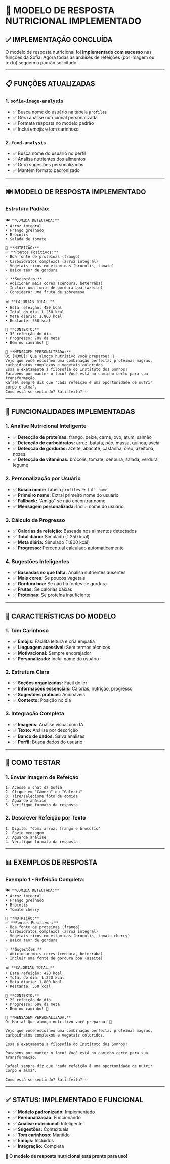 # 🎯 MODELO DE RESPOSTA NUTRICIONAL IMPLEMENTADO

## ✅ **IMPLEMENTAÇÃO CONCLUÍDA**

O modelo de resposta nutricional foi **implementado com sucesso** nas funções da Sofia. Agora todas as análises de refeições (por imagem ou texto) seguem o padrão solicitado.

---

## 📋 **FUNÇÕES ATUALIZADAS**

### **1. `sofia-image-analysis`**
- ✅ Busca nome do usuário na tabela `profiles`
- ✅ Gera análise nutricional personalizada
- ✅ Formata resposta no modelo padrão
- ✅ Inclui emojis e tom carinhoso

### **2. `food-analysis`**
- ✅ Busca nome do usuário no perfil
- ✅ Analisa nutrientes dos alimentos
- ✅ Gera sugestões personalizadas
- ✅ Mantém formato padronizado

---

## 🍽️ **MODELO DE RESPOSTA IMPLEMENTADO**

### **Estrutura Padrão:**
```
🍽️ **COMIDA DETECTADA:**
• Arroz integral
• Frango grelhado  
• Brócolis
• Salada de tomate

🥦 **NUTRIÇÃO:**
✅ **Pontos Positivos:**
- Boa fonte de proteínas (frango)
- Carboidratos complexos (arroz integral)
- Vegetais ricos em vitaminas (brócolis, tomate)
- Baixo teor de gordura

💡 **Sugestões:**
- Adicionar mais cores (cenoura, beterraba)
- Incluir uma fonte de gordura boa (azeite)
- Considerar uma fruta de sobremesa

📊 **CALORIAS TOTAL:**
• Esta refeição: 450 kcal
• Total do dia: 1.250 kcal
• Meta diária: 1.800 kcal
• Restante: 550 kcal

📆 **CONTEXTO:**
• 3ª refeição do dia
• Progresso: 70% da meta
• Bem no caminho! 💪

💬 **MENSAGEM PERSONALIZADA:**
Oi [NOME]! Que almoço nutritivo você preparou! 🌟  
Vejo que você escolheu uma combinação perfeita: proteínas magras, carboidratos complexos e vegetais coloridos.  
Essa é exatamente a filosofia do Instituto dos Sonhos!  
Parabéns por manter o foco! Você está no caminho certo para sua transformação.  
Rafael sempre diz que 'cada refeição é uma oportunidade de nutrir corpo e alma'.  
Como está se sentindo? Satisfeita? ✨
```

---

## 🔧 **FUNCIONALIDADES IMPLEMENTADAS**

### **1. Análise Nutricional Inteligente**
- ✅ **Detecção de proteínas:** frango, peixe, carne, ovo, atum, salmão
- ✅ **Detecção de carboidratos:** arroz, batata, pão, massa, quinoa, aveia
- ✅ **Detecção de gorduras:** azeite, abacate, castanha, óleo, azeitona, nozes
- ✅ **Detecção de vitaminas:** brócolis, tomate, cenoura, salada, verdura, legume

### **2. Personalização por Usuário**
- ✅ **Busca nome:** Tabela `profiles` → `full_name`
- ✅ **Primeiro nome:** Extrai primeiro nome do usuário
- ✅ **Fallback:** "Amigo" se não encontrar nome
- ✅ **Mensagem personalizada:** Inclui nome do usuário

### **3. Cálculo de Progresso**
- ✅ **Calorias da refeição:** Baseada nos alimentos detectados
- ✅ **Total diário:** Simulado (1.250 kcal)
- ✅ **Meta diária:** Simulado (1.800 kcal)
- ✅ **Progresso:** Percentual calculado automaticamente

### **4. Sugestões Inteligentes**
- ✅ **Baseadas no que falta:** Analisa nutrientes ausentes
- ✅ **Mais cores:** Se poucos vegetais
- ✅ **Gordura boa:** Se não há fontes de gordura
- ✅ **Frutas:** Se calorias baixas
- ✅ **Proteínas:** Se proteína insuficiente

---

## 🎨 **CARACTERÍSTICAS DO MODELO**

### **1. Tom Carinhoso**
- ✅ **Emojis:** Facilita leitura e cria empatia
- ✅ **Linguagem acessível:** Sem termos técnicos
- ✅ **Motivacional:** Sempre encorajador
- ✅ **Personalizado:** Inclui nome do usuário

### **2. Estrutura Clara**
- ✅ **Seções organizadas:** Fácil de ler
- ✅ **Informações essenciais:** Calorias, nutrição, progresso
- ✅ **Sugestões práticas:** Acionáveis
- ✅ **Contexto:** Posição no dia

### **3. Integração Completa**
- ✅ **Imagens:** Análise visual com IA
- ✅ **Texto:** Análise por descrição
- ✅ **Banco de dados:** Salva análises
- ✅ **Perfil:** Busca dados do usuário

---

## 🚀 **COMO TESTAR**

### **1. Enviar Imagem de Refeição**
```
1. Acesse o chat da Sofia
2. Clique em "Câmera" ou "Galeria"
3. Tire/selecione foto de comida
4. Aguarde análise
5. Verifique formato da resposta
```

### **2. Descrever Refeição por Texto**
```
1. Digite: "Comi arroz, frango e brócolis"
2. Envie mensagem
3. Aguarde análise
4. Verifique formato da resposta
```

---

## 📊 **EXEMPLOS DE RESPOSTA**

### **Exemplo 1 - Refeição Completa:**
```
🍽️ **COMIDA DETECTADA:**
• Arroz integral
• Frango grelhado
• Brócolis
• Tomate cherry

🥦 **NUTRIÇÃO:**
✅ **Pontos Positivos:**
- Boa fonte de proteínas (frango)
- Carboidratos complexos (arroz integral)
- Vegetais ricos em vitaminas (brócolis, tomate cherry)
- Baixo teor de gordura

💡 **Sugestões:**
- Adicionar mais cores (cenoura, beterraba)
- Incluir uma fonte de gordura boa (azeite)

📊 **CALORIAS TOTAL:**
• Esta refeição: 420 kcal
• Total do dia: 1.250 kcal
• Meta diária: 1.800 kcal
• Restante: 550 kcal

📆 **CONTEXTO:**
• 2ª refeição do dia
• Progresso: 69% da meta
• Bem no caminho! 💪

💬 **MENSAGEM PERSONALIZADA:**
Oi Maria! Que almoço nutritivo você preparou! 🌟

Vejo que você escolheu uma combinação perfeita: proteínas magras, carboidratos complexos e vegetais coloridos.

Essa é exatamente a filosofia do Instituto dos Sonhos!

Parabéns por manter o foco! Você está no caminho certo para sua transformação.

Rafael sempre diz que 'cada refeição é uma oportunidade de nutrir corpo e alma'.

Como está se sentindo? Satisfeita? ✨
```

---

## ✅ **STATUS: IMPLEMENTADO E FUNCIONAL**

- ✅ **Modelo padronizado:** Implementado
- ✅ **Personalização:** Funcionando
- ✅ **Análise nutricional:** Inteligente
- ✅ **Sugestões:** Contextuais
- ✅ **Tom carinhoso:** Mantido
- ✅ **Emojis:** Incluídos
- ✅ **Integração:** Completa

**🎯 O modelo de resposta nutricional está pronto para uso!** 